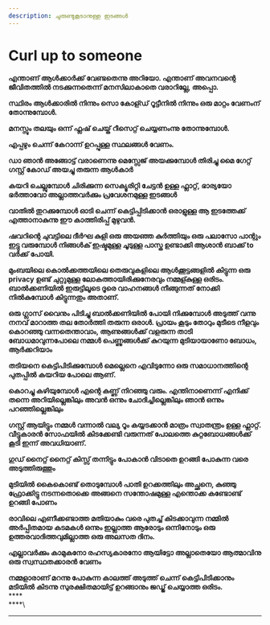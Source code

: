 ```yaml
---
description: ചുരുണ്ടുകൂടാനുള്ള ഇടങ്ങൾ
---
```


# Curl up to someone

**എന്താണ് ആൾക്കാർക്ക് വേണ്ടതെന്നു അറിയോ. എന്താണ് അവനവന്റെ ജീവിതത്തിൽ നടക്കുന്നതെന്ന് മനസിലാകാതെ വരാറില്ലേ,  അപ്പൊ.**&#x20;

**സ്ഥിരം ആൾക്കാരിൽ നിന്നും സൊ കോള്ഡ് റൂട്ടീനിൽ നിന്നും ഒരു മാറ്റം വേണംന് തോന്നുമ്പോൾ.**

**മനസ്സും തലയും ഒന്ന് ഫ്ലഷ് ചെയ്ത് റീസെറ്റ് ചെയ്യണംന്നു തോന്നുമ്പോൾ.**&#x20;

**എപ്പഴും ചെന്ന് കേറാന്ന് ഉറപ്പുള്ള സ്ഥലങ്ങൾ വേണം.**

**ഡാ ഞാൻ അങ്ങോട്ട് വരാണെന്നു മെസ്സേജ് അയക്കുമ്പോൾ തിരിച്ചു മൈ ഗേറ്റ്  ഗസ്റ്റ് കോഡ്  അയച്ചു തരുന്ന ആൾകാർ**

**കയറി ചെല്ലുമ്പോൾ ചിരിക്കുന്ന സെക്യൂരിറ്റി ചേട്ടൻ ഉള്ള ഫ്ലാറ്റ്,  ഭാര്യയോ ഭർത്താവോ അല്ലാത്തവർക്കും പ്രവേശനമുള്ള ഇടങ്ങൾ**

**വാതിൽ തുറക്കുമ്പോൾ ഓടി ചെന്ന് കെട്ടിപ്പിടിക്കാൻ ഒരാളുള്ള ആ ഇടത്തേക്ക് എത്താനാകുന്നു ഈ കാത്തിരിപ്പ് മുഴുവൻ.**

**ഷവറിന്റെ ചുവട്ടിലെ ദീർഘ കുളി ഒരു അയഞ്ഞ കുർത്തിയും ഒരു പലാസോ പാന്റും   ഇട്ടു വരുമ്പോൾ നിങ്ങൾക് ഇഷ്ടമുള്ള ചൂടുള്ള പാസ്ത ഉണ്ടാക്കി ആശാൻ ബാക്ക് to വർക്ക്‌ പോയി.**

**മുംബയിലെ കൊൽക്കത്തയിലെ തെരുവുകളിലെ ആൾക്കൂട്ടങ്ങളിൽ കിട്ടുന്ന ഒരു  privacy ഉണ്ട്  ചുറ്റുമുള്ള ലോകത്തായിരിക്കുനേരവും നമ്മള്കുള്ള ഒരിടം. ബാൽക്കണിയിൽ ഇരുട്ടിലൂടെ ദൂരെ വാഹനങ്ങൾ നീങ്ങുന്നത് നോക്കി നിൽകുമ്പോൾ കിട്ടുന്നതും അതാണ്‌.**&#x20;

**ഒരു ഗ്ലാസ്‌ വൈനും പിടിച്ചു ബാൽക്കണിയിൽ പോയി നിക്കുമ്പോൾ അടുത്ത് വന്നു നനവ് മാറാത്ത തല തോർത്തി തരുന്ന ഒരാൾ. പ്രായം  കൂടും തോറും മുടീടെ നീളവും കൊറഞ്ഞു വന്നതെന്താവാം,  ആണുങ്ങൾക്ക് വളരുന്ന താടി ബോധമാവുന്നപോലെ നമ്മൾ പെണ്ണുങ്ങൾക്ക്‌ കുറയുന്ന മുടിയായാണോ ബോധം, ആർക്കറിയാം**

**തടിയനെ  കെട്ടിപിടിക്കുമ്പോൾ മെല്ലെനെ എവിടുന്നോ ഒരു സമാധാനത്തിന്റെ പുതപ്പിൽ കയറിയ പോലെ ആണ്.**

**കൊറച്ചു കഴിയുമ്പോൾ എന്റെ കണ്ണ് നിറഞ്ഞു വരും.  എന്തിനാണെന്ന് എനിക്ക് തന്നെ അറിയില്ലെങ്കിലും അവൻ ഒന്നും ചോദിച്ചില്ലെങ്കിലും ഞാൻ ഒന്നും പറഞ്ഞില്ലെങ്കിലും**

**ഗസ്റ്റ് ആയിട്ടും നമ്മൾ വന്നാൽ വല്യ റൂം കയ്യടക്കാൻ മാത്രം സ്വാതന്ത്രം ഉള്ള ഫ്ലാറ്റ്.  വീട്ടുകാരൻ സോഫയിൽ കിടക്കേണ്ടി വരുന്നത് പോലത്തെ കുറ്റബോധങ്ങൾക്ക് കൂടി ഇന്ന് അവധിയാണ്.**

**ഗുഡ് നൈറ്റ്‌ നൈറ്റ്‌ കിസ്സ് തന്നിട്ടും പോകാൻ വിടാതെ ഉറങ്ങി പോകുന്ന വരെ അടുത്തിരുത്തും**

**മുടിയിൽ കൈകൊണ്ട് തൊടുമ്പോൾ പാതി ഉറക്കത്തിലും അച്ഛനെ, കുഞ്ഞു ഫ്രോക്കിട്ടു നടന്നതൊക്കെ അങ്ങനെ സന്തോഷമുള്ള എന്തൊക്ക കണ്ടോണ്ട് ഉറങ്ങി പോണം**&#x20;

**രാവിലെ എണീക്കണ്ടാത്ത മതിയാകും വരെ പുതച്ച് കിടക്കാവുന്ന നമ്മിൽ അർപ്പിതമായ കടമകൾ ഒന്നും ഇല്ലാത്ത ആരോടും ഒന്നിനോടും ഒരു ഉത്തരവാദിത്തവുമില്ലാത്ത ഒരു അലസത ദിനം.**

**എല്ലാവർക്കും കാമുകനോ രഹസ്യകാരനോ ആയിട്ടോ അല്ലാതെയോ ആത്മാവിനു ഒരു  സ്വസ്ഥതക്കാരൻ വേണം**

**നമ്മളാരാണ് മറന്നു പോകുന്ന കാലത്ത് അടുത്ത് ചെന്ന് കെട്ടിപിടിക്കാനും മടിയിൽ കിടന്നു സുരക്ഷിതമായിട്ട് ഉറങ്ങാനും ജഡ്ജ് ചെയ്യാത്ത ഒരിടം.**\
****\
****\
****
